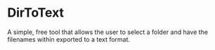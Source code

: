 # DirToText

A simple, free tool that allows the user to select a folder and have the filenames within exported to a text format.
